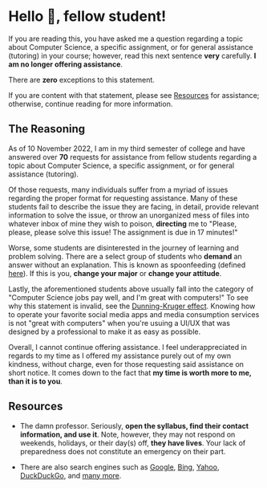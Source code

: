 # Hello 👋, fellow student!

If you are reading this, you have asked me a question regarding a topic about Computer Science, a specific assignment, or for general assistance (tutoring) in your course; however, read this next sentence **very** carefully. **I am no longer offering assistance**.

There are **zero** exceptions to this statement.

If you are content with that statement, please see [Resources](#Resources) for assistance; otherwise, continue reading for more information.

## The Reasoning

As of 10 November 2022, I am in my third semester of college and have answered over **70** requests for assistance from fellow students regarding a topic about Computer Science, a specific assignment, or for general assistance (tutoring).

Of those requests, many individuals suffer from a myriad of issues regarding the proper format for requesting assistance. Many of these students fail to describe the issue they are facing, in detail, provide relevant information to solve the issue, or throw an unorganized mess of files into whatever inbox of mine they wish to poison, **directing** me to "Please, please, please solve this issue! The assignment is due in 17 minutes!"

Worse, some students are disinterested in the journey of learning and problem solving. There are a select group of students who **demand** an answer without an explanation. This is known as spoonfeeding (defined [here](https://www.merriam-webster.com/dictionary/spoon-feed)). If this is you, **change your major** or **change your attitude**. 

Lastly, the aforementioned students above usually fall into the category of "Computer Science jobs pay well, and I'm great with computers!" To see why this statement is invalid, see the [Dunning-Kruger effect](https://en.wikipedia.org/wiki/Dunning%E2%80%93Kruger_effect). Knowing how to operate your favorite social media apps and media consumption services is not "great with computers" when you're usuing a UI/UX that was designed by a professional to make it as easy as possible.

Overall, I cannot continue offering assistance. I feel underappreciated in regards to my time as I offered my assistance purely out of my own kindness, without charge, even for those requesting said assistance on short notice. It comes down to the fact that **my time is worth more to me, than it is to you**.

## Resources

* The damn professor. Seriously, **open the syllabus, find their contact information, and use it**. Note, however, they may not respond on weekends, holidays, or their day(s) off, **they have lives**. Your lack of preparedness does not constitute an emergency on their part.

* There are also search engines such as [Google](https://google.com/), [Bing](https://bing.com/), [Yahoo](https://yahoo.com/), [DuckDuckGo](https://duckduckgo.com/), and [many more](https://en.wikipedia.org/wiki/List_of_search_engines).